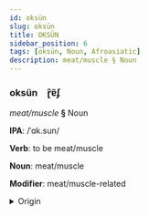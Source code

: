```yaml
---
id: oksün
slug: oksün
title: OKSÜN
sidebar_position: 6
tags: [oksün, Noun, Afroasiatic]
description: meat/muscle § Noun
---
```


### oksün&emsp;<span kind="abugida">ɽ̑ɐ̃ʄ</span>

*meat/muscle* **§** Noun

**IPA**: /ˈɑk.sun/

**Verb**: to be meat/muscle

**Noun**: meat/muscle

**Modifier**: meat/muscle-related

<details>
    <summary>Origin</summary>
    Kabyle aksum /ˈaksum/<br/>
    <em>Afroasiatic Language Family</em>
</details>